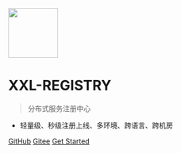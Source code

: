 <img src="https://www.xuxueli.com/xxl-job/data/images/xxl-logo.png" width="100" >

# XXL-REGISTRY

> 分布式服务注册中心

- 轻量级、秒级注册上线、多环境、跨语言、跨机房


[GitHub](https://github.com/xuxueli/xxl-registry/)
[Gitee](http://gitee.com/xuxueli0323/xxl-registry)
[Get Started](#《分布式服务注册中心XXL-REGISTRY》)